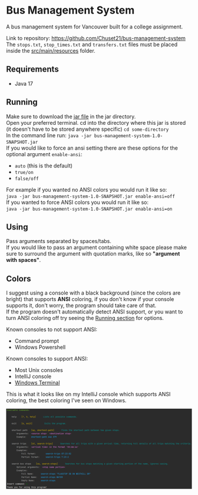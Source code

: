 # Bus Management System

A bus management system for Vancouver built for a college assignment.  

Link to repository: https://github.com/Chuset21/bus-management-system  
The `stops.txt`, `stop_times.txt` and `transfers.txt` files must be placed inside the [src/main/resources](src/main/resources) folder.

## Requirements

- Java 17

## Running

Make sure to download the [jar file](jar/bus-management-system-1.0-SNAPSHOT.jar) in the jar directory.  
Open your preferred terminal.
cd into the directory where this jar is stored (it doesn't have to be stored anywhere specific) `cd some-directory`  
In the command line run: `java -jar bus-management-system-1.0-SNAPSHOT.jar`  
If you would like to force an ansi setting there are these options for the optional argument `enable-ansi`:
- `auto` (this is the default)
- `true/on`
- `false/off`  

For example if you wanted no ANSI colors you would run it like so:  
`java -jar bus-management-system-1.0-SNAPSHOT.jar enable-ansi=off`  
If you wanted to force ANSI colors you would run it like so:  
`java -jar bus-management-system-1.0-SNAPSHOT.jar enable-ansi=on`

## Using

Pass arguments separated by spaces/tabs.  
If you would like to pass an argument containing white space please make sure to surround the argument with quotation marks, like so __"argument with spaces"__.

## Colors

I suggest using a console with a black background (since the colors are bright) that supports __ANSI__ coloring, if you don't know if your console supports it, don't worry, the program should take care of that.  
If the program doesn't automatically detect ANSI support, or you want to turn ANSI coloring off try seeing the [Running section](#running) for options.

Known consoles to not support ANSI:
 - Command prompt  
 - Windows Powershell  

Known consoles to support ANSI:
- Most Unix consoles  
- IntelliJ console  
- [Windows Terminal](https://aka.ms/terminal)  

This is what it looks like on my IntelliJ console which supports ANSI coloring, the best coloring I've seen on Windows.  

![Something Went Wrong](images/showcase_colors.png)